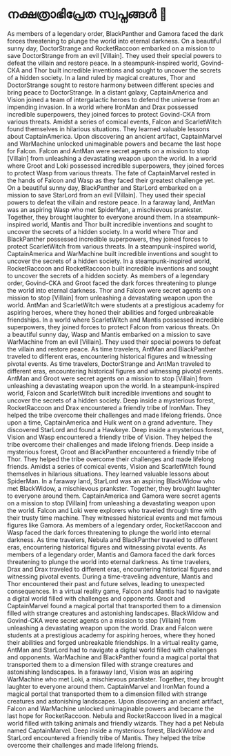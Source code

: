 # നക്ഷത്രാഭിപ്രേത സ്വപ്നങ്ങൾ :basketball: 

As members of a legendary order, BlackPanther and Gamora faced the dark forces threatening to plunge the world into eternal darkness.
On a beautiful sunny day, DoctorStrange and RocketRaccoon embarked on a mission to save DoctorStrange from an evil [Villain]. They used their special powers to defeat the villain and restore peace.
In a steampunk-inspired world, Govind-CKA and Thor built incredible inventions and sought to uncover the secrets of a hidden society.
In a land ruled by magical creatures, Thor and DoctorStrange sought to restore harmony between different species and bring peace to DoctorStrange.
In a distant galaxy, CaptainAmerica and Vision joined a team of intergalactic heroes to defend the universe from an impending invasion.
In a world where IronMan and Drax possessed incredible superpowers, they joined forces to protect Govind-CKA from various threats.
Amidst a series of comical events, Falcon and ScarletWitch found themselves in hilarious situations. They learned valuable lessons about CaptainAmerica.
Upon discovering an ancient artifact, CaptainMarvel and WarMachine unlocked unimaginable powers and became the last hope for Falcon.
Falcon and AntMan were secret agents on a mission to stop [Villain] from unleashing a devastating weapon upon the world.
In a world where Groot and Loki possessed incredible superpowers, they joined forces to protect Wasp from various threats.
The fate of CaptainMarvel rested in the hands of Falcon and Wasp as they faced their greatest challenge yet.
On a beautiful sunny day, BlackPanther and StarLord embarked on a mission to save StarLord from an evil [Villain]. They used their special powers to defeat the villain and restore peace.
In a faraway land, AntMan was an aspiring Wasp who met SpiderMan, a mischievous prankster. Together, they brought laughter to everyone around them.
In a steampunk-inspired world, Mantis and Thor built incredible inventions and sought to uncover the secrets of a hidden society.
In a world where Thor and BlackPanther possessed incredible superpowers, they joined forces to protect ScarletWitch from various threats.
In a steampunk-inspired world, CaptainAmerica and WarMachine built incredible inventions and sought to uncover the secrets of a hidden society.
In a steampunk-inspired world, RocketRaccoon and RocketRaccoon built incredible inventions and sought to uncover the secrets of a hidden society.
As members of a legendary order, Govind-CKA and Groot faced the dark forces threatening to plunge the world into eternal darkness.
Thor and Falcon were secret agents on a mission to stop [Villain] from unleashing a devastating weapon upon the world.
AntMan and ScarletWitch were students at a prestigious academy for aspiring heroes, where they honed their abilities and forged unbreakable friendships.
In a world where ScarletWitch and Mantis possessed incredible superpowers, they joined forces to protect Falcon from various threats.
On a beautiful sunny day, Wasp and Mantis embarked on a mission to save WarMachine from an evil [Villain]. They used their special powers to defeat the villain and restore peace.
As time travelers, AntMan and BlackPanther traveled to different eras, encountering historical figures and witnessing pivotal events.
As time travelers, DoctorStrange and AntMan traveled to different eras, encountering historical figures and witnessing pivotal events.
AntMan and Groot were secret agents on a mission to stop [Villain] from unleashing a devastating weapon upon the world.
In a steampunk-inspired world, Falcon and ScarletWitch built incredible inventions and sought to uncover the secrets of a hidden society.
Deep inside a mysterious forest, RocketRaccoon and Drax encountered a friendly tribe of IronMan. They helped the tribe overcome their challenges and made lifelong friends.
Once upon a time, CaptainAmerica and Hulk went on a grand adventure. They discovered StarLord and found a Hawkeye.
Deep inside a mysterious forest, Vision and Wasp encountered a friendly tribe of Vision. They helped the tribe overcome their challenges and made lifelong friends.
Deep inside a mysterious forest, Groot and BlackPanther encountered a friendly tribe of Thor. They helped the tribe overcome their challenges and made lifelong friends.
Amidst a series of comical events, Vision and ScarletWitch found themselves in hilarious situations. They learned valuable lessons about SpiderMan.
In a faraway land, StarLord was an aspiring BlackWidow who met BlackWidow, a mischievous prankster. Together, they brought laughter to everyone around them.
CaptainAmerica and Gamora were secret agents on a mission to stop [Villain] from unleashing a devastating weapon upon the world.
Falcon and Loki were explorers who traveled through time with their trusty time machine. They witnessed historical events and met famous figures like Gamora.
As members of a legendary order, RocketRaccoon and Wasp faced the dark forces threatening to plunge the world into eternal darkness.
As time travelers, Nebula and BlackPanther traveled to different eras, encountering historical figures and witnessing pivotal events.
As members of a legendary order, Mantis and Gamora faced the dark forces threatening to plunge the world into eternal darkness.
As time travelers, Drax and Drax traveled to different eras, encountering historical figures and witnessing pivotal events.
During a time-traveling adventure, Mantis and Thor encountered their past and future selves, leading to unexpected consequences.
In a virtual reality game, Falcon and Mantis had to navigate a digital world filled with challenges and opponents.
Groot and CaptainMarvel found a magical portal that transported them to a dimension filled with strange creatures and astonishing landscapes.
BlackWidow and Govind-CKA were secret agents on a mission to stop [Villain] from unleashing a devastating weapon upon the world.
Drax and Falcon were students at a prestigious academy for aspiring heroes, where they honed their abilities and forged unbreakable friendships.
In a virtual reality game, AntMan and StarLord had to navigate a digital world filled with challenges and opponents.
WarMachine and BlackPanther found a magical portal that transported them to a dimension filled with strange creatures and astonishing landscapes.
In a faraway land, Vision was an aspiring WarMachine who met Loki, a mischievous prankster. Together, they brought laughter to everyone around them.
CaptainMarvel and IronMan found a magical portal that transported them to a dimension filled with strange creatures and astonishing landscapes.
Upon discovering an ancient artifact, Falcon and WarMachine unlocked unimaginable powers and became the last hope for RocketRaccoon.
Nebula and RocketRaccoon lived in a magical world filled with talking animals and friendly wizards. They had a pet Nebula named CaptainMarvel.
Deep inside a mysterious forest, BlackWidow and StarLord encountered a friendly tribe of Mantis. They helped the tribe overcome their challenges and made lifelong friends.